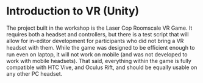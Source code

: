 # Introduction to VR (Unity)
 The project built in the workshop is the Laser Cop Roomscale VR Game. It requires both a headset and controllers, but there is a test script that will allow for in-editor development for participants who did not bring a VR headset with them. While the game was designed to be eﬃcient enough to run even on laptop, it will not work on mobile (and was not developed to work with mobile headsets). That said, everything within the game is fully compatible with HTC Vive, and Oculus Rift, and should be equally usable on any other PC headset.
